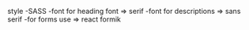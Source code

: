 style
-SASS
-font for heading font => serif
-font for descriptions => sans serif
-for forms use => react formik

